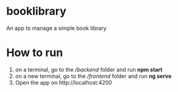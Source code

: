 # booklibrary
An app to manage a simple book library


# How to run

1) on a terminal, go to the */backend* folder and run **npm start**
2) on a new terminal, go to the */frontend* folder and run **ng serve**
3) Open the app on http://localhost:4200
